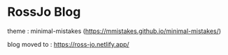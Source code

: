# RossJo Blog
theme : minimal-mistakes (https://mmistakes.github.io/minimal-mistakes/)

blog moved to : https://ross-jo.netlify.app/
